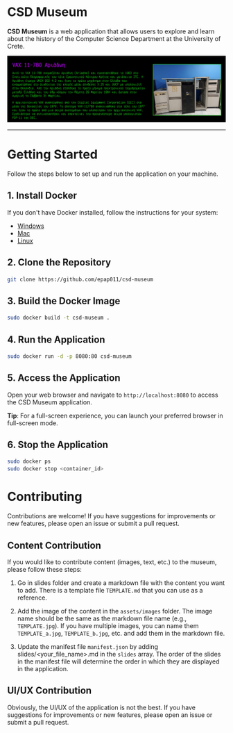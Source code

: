 # CSD Museum

**CSD Museum** is a web application that allows users to explore and learn about the history of the Computer Science Department at the University of Crete.

![alt text](https://github.com/epap011/csd-museum/blob/main/cover.png?raw=true)

---

# Getting Started

Follow the steps below to set up and run the application on your machine.

## 1. Install Docker

If you don't have Docker installed, follow the instructions for your system:
- [Windows](https://docs.docker.com/desktop/install/windows-install/)
- [Mac](https://docs.docker.com/desktop/install/mac-install/)
- [Linux](https://docs.docker.com/engine/install/)

## 2. Clone the Repository
```bash
git clone https://github.com/epap011/csd-museum
```

## 3. Build the Docker Image
```bash
sudo docker build -t csd-museum .
```
## 4. Run the Application
```bash
sudo docker run -d -p 8080:80 csd-museum
```

## 5. Access the Application
Open your web browser and navigate to `http://localhost:8080` to access the CSD Museum application.

**Tip**: For a full-screen experience, you can launch your preferred browser in full-screen mode.

## 6. Stop the Application
```bash
sudo docker ps
sudo docker stop <container_id>
```

# Contributing
Contributions are welcome! If you have suggestions for improvements or new features, please open an issue or submit a pull request.

## Content Contribution
If you would like to contribute content (images, text, etc.) to the museum, please follow these steps:

1. Go in slides folder and create a markdown file with the content you want to add. There is a template file `TEMPLATE.md` that you can use as a reference.

2. Add the image of the content in the `assets/images` folder. The image name should be the same as the markdown file name (e.g., `TEMPLATE.jpg`). If you have multiple images, you can name them `TEMPLATE_a.jpg`, `TEMPLATE_b.jpg`, etc. and add them in the markdown file.

3. Update the manifest file `manifest.json` by adding slides/<your_file_name>.md in the `slides` array. The order of the slides in the manifest file will determine the order in which they are displayed in the application.

## UI/UX Contribution
Obviously, the UI/UX of the application is not the best. If you have suggestions for improvements or new features, please open an issue or submit a pull request.
